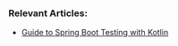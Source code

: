 ### Relevant Articles:

- [Guide to Spring Boot Testing with Kotlin](https://www.baeldung.com/kotlin/spring-boot-testing)
